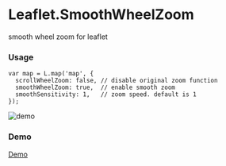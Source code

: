 # Leaflet.SmoothWheelZoom
smooth wheel zoom for leaflet

### Usage

```
var map = L.map('map', {
  scrollWheelZoom: false, // disable original zoom function
  smoothWheelZoom: true,  // enable smooth zoom 
  smoothSensitivity: 1,   // zoom speed. default is 1
});
```


![demo](./demo_gif/demo.gif "demo")


### Demo 
[Demo](https://mutsuyuki.github.io/Leaflet.SmoothWheelZoom/)

